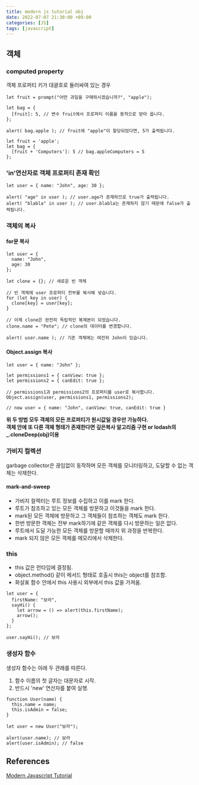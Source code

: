 ```yaml
---
title: modern js tutorial obj
date: 2022-07-07 21:30:00 +09:00
categories: [JS]
tags: [javascript]
---
```


## 객체
### computed property
객체 프로퍼티 키가 대괄호로 둘러싸여 있는 경우   
`````
let fruit = prompt("어떤 과일을 구매하시겠습니까?", "apple");

let bag = {
  [fruit]: 5, // 변수 fruit에서 프로퍼티 이름을 동적으로 받아 옵니다.
};

alert( bag.apple ); // fruit에 "apple"이 할당되었다면, 5가 출력됩니다.
`````
`````
let fruit = 'apple';
let bag = {
  [fruit + 'Computers']: 5 // bag.appleComputers = 5
};
`````
### 'in'연산자로 객체 프로퍼티 존재 확인   
`````
let user = { name: "John", age: 30 };

alert( "age" in user ); // user.age가 존재하므로 true가 출력됩니다.
alert( "blabla" in user ); // user.blabla는 존재하지 않기 때문에 false가 출력됩니다.
`````

### 객체의 복사
#### for문 복사
`````
let user = {
  name: "John",
  age: 30
};

let clone = {}; // 새로운 빈 객체

// 빈 객체에 user 프로퍼티 전부를 복사해 넣습니다.
for (let key in user) {
  clone[key] = user[key];
}

// 이제 clone은 완전히 독립적인 복제본이 되었습니다.
clone.name = "Pete"; // clone의 데이터를 변경합니다.

alert( user.name ); // 기존 객체에는 여전히 John이 있습니다.
`````

#### Object.assign 복사
`````
let user = { name: "John" };

let permissions1 = { canView: true };
let permissions2 = { canEdit: true };

// permissions1과 permissions2의 프로퍼티를 user로 복사합니다.
Object.assign(user, permissions1, permissions2);

// now user = { name: "John", canView: true, canEdit: true }
`````

**위 두 방법 모두 객체의 모든 프로퍼티가 원시값일 경우만 가능하다.**   
**객체 안에 또 다른 객체 형태가 존재한다면 깊은복사 알고리즘 구현 or lodash의  _.cloneDeep(obj)이용**

### 가비지 컬렉션
garbage collector은 끊임없이 동작하며 모든 객체를 모니터링하고, 도달할 수 없는 객체는 삭제한다.   

#### mark-and-sweep
- 가비지 컬렉터는 루트 정보를 수집하고 이를 mark 한다.
- 루트가 참조하고 있는 모든 객체를 방문하고 이것들을 mark 한다.
- mark된 모든 객체에 방문하고 그 객체들이 참조하는 객체도 mark 한다.
- 한번 방문한 객체는 전부 mark하기에 같은 객체를 다시 방문하는 일은 없다.
- 루트에서 도달 가능한 모든 객체를 방문할 때까지 위 과정을 반복한다.
- mark 되지 않은 모든 객체를 메모리에서 삭제한다.

### this
- this 값은 런타임에 결정됨.
- object.method() 같이 메서드 형태로 호출시 this는 object를 참조함.
- 화살표 함수 안에서 this 사용시 외부에서 this 값을 가져옴.

`````
let user = {
  firstName: "보라",
  sayHi() {
    let arrow = () => alert(this.firstName);
    arrow();
  }
};

user.sayHi(); // 보라
`````

### 생성자 함수
생성자 함수는 아래 두 관례를 따른다.
1. 함수 이름의 첫 글자는 대문자로 시작.
2. 반드시 'new' 연산자를 붙여 실행.

`````
function User(name) {
  this.name = name;
  this.isAdmin = false;
}

let user = new User("보라");

alert(user.name); // 보라
alert(user.isAdmin); // false
`````




## References
[Modern Javascript Tutorial](https://ko.javascript.info/)   
